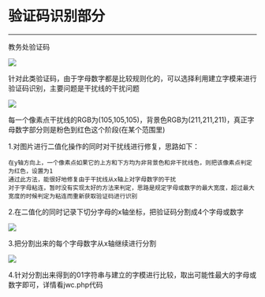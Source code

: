 # 验证码识别部分
---
教务处验证码

![](http://7fvfml.com1.z0.glb.clouddn.com/1.png)

针对此类验证码，由于字母数字都是比较规则化的，可以选择利用建立字模来进行验证码识别，主要问题是干扰线的干扰问题

![](http://7fvfml.com1.z0.glb.clouddn.com/2.png)

每一个像素点干扰线的RGB为(105,105,105)，背景色RGB为(211,211,211)，真正字母数字部分则是粉色到红色这个阶段(在某个范围里)

1.对图片进行二值化操作的同时对干扰线进行修复，思路如下：
	
	在y轴方向上，一个像素点如果它的上方和下方均为非背景色和非干扰线色，则把该像素点判定为红色，设置为1
	通过此方法，能很好地修复由于干扰线从x轴上对字母数字的干扰
	对于字母粘连，暂时没有实现太好的方法来判定，思路是规定字母或数字的最大宽度，超过最大宽度的时候判定为粘连而重新获取验证码进行识别

2.在二值化的同时记录下切分字母的x轴坐标，把验证码分割成4个字母或数字

![](http://7fvfml.com1.z0.glb.clouddn.com/3.png)

3.把分割出来的每个字母数字从x轴继续进行分割

![](http://7fvfml.com1.z0.glb.clouddn.com/4.png)

4.针对分割出来得到的01字符串与建立的字模进行比较，取出可能性最大的字母或数字即可，详情看jwc.php代码